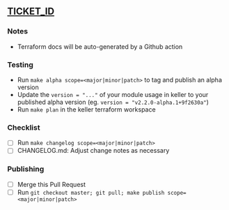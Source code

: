 ## [TICKET_ID](https://waveaccounting.atlassian.net/browse/TICKET_ID)

### Notes

* Terraform docs will be auto-generated by a Github action

### Testing

* Run `make alpha scope=<major|minor|patch>` to tag and publish an alpha version
* Update the `version = "..."` of your module usage in keller to your published alpha version (eg. `version = "v2.2.0-alpha.1+9f2630a"`)
* Run `make plan` in the keller terraform workspace

### Checklist

* [ ] Run `make changelog scope=<major|minor|patch>`
* [ ] CHANGELOG.md: Adjust change notes as necessary

### Publishing

* [ ] Merge this Pull Request
* [ ] Run `git checkout master; git pull; make publish scope=<major|minor|patch>`
